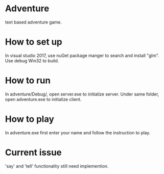 # Adventure

text based adventure game.

# How to set up
In visual studio 2017, use nuGet package manger to search and install "glm".
Use debug Win32 to build.

# How to run
In adventure/Debug/, open server.exe to initialize server. Under same folder, open adventure.exe to initialize client. 

# How to play
In adventure.exe first enter your name and follow the instruction to play.

# Current issue
'say' and 'tell' functionality still need implemention.

